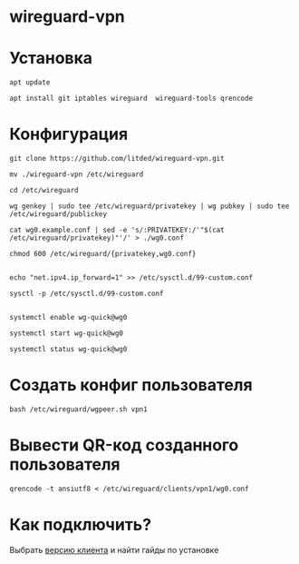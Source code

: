 # wireguard-vpn


# Установка
```
apt update

apt install git iptables wireguard  wireguard-tools qrencode
```

# Конфигурация
```
git clone https://github.com/litded/wireguard-vpn.git

mv ./wireguard-vpn /etc/wireguard

cd /etc/wireguard

wg genkey | sudo tee /etc/wireguard/privatekey | wg pubkey | sudo tee /etc/wireguard/publickey

cat wg0.example.conf | sed -e 's/:PRIVATEKEY:/'"$(cat /etc/wireguard/privatekey)"'/' > ./wg0.conf

chmod 600 /etc/wireguard/{privatekey,wg0.conf}


echo "net.ipv4.ip_forward=1" >> /etc/sysctl.d/99-custom.conf

sysctl -p /etc/sysctl.d/99-custom.conf


systemctl enable wg-quick@wg0

systemctl start wg-quick@wg0

systemctl status wg-quick@wg0
```

# Создать конфиг пользователя
```
bash /etc/wireguard/wgpeer.sh vpn1
```

# Вывести QR-код созданного пользователя
```
qrencode -t ansiutf8 < /etc/wireguard/clients/vpn1/wg0.conf
```

# Как подключить?
Выбрать [версию клиента](https://www.wireguard.com/install/) и найти гайды по установке
